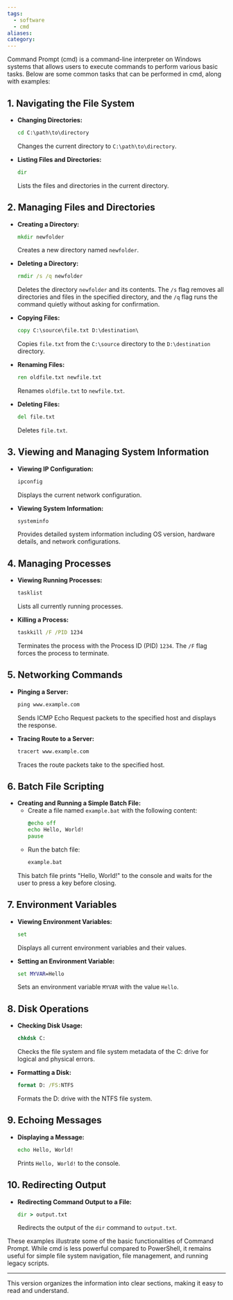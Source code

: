 ```yaml
---
tags:
  - software
  - cmd
aliases: 
category:
---
```

Command Prompt (cmd) is a command-line interpreter on Windows systems that allows users to execute commands to perform various basic tasks. Below are some common tasks that can be performed in cmd, along with examples:

## 1. Navigating the File System

- **Changing Directories:**
  ```cmd
  cd C:\path\to\directory
  ```
  Changes the current directory to `C:\path\to\directory`.

- **Listing Files and Directories:**
  ```cmd
  dir
  ```
  Lists the files and directories in the current directory.

## 2. Managing Files and Directories

- **Creating a Directory:**
  ```cmd
  mkdir newfolder
  ```
  Creates a new directory named `newfolder`.

- **Deleting a Directory:**
  ```cmd
  rmdir /s /q newfolder
  ```
  Deletes the directory `newfolder` and its contents. The `/s` flag removes all directories and files in the specified directory, and the `/q` flag runs the command quietly without asking for confirmation.

- **Copying Files:**
  ```cmd
  copy C:\source\file.txt D:\destination\
  ```
  Copies `file.txt` from the `C:\source` directory to the `D:\destination` directory.

- **Renaming Files:**
  ```cmd
  ren oldfile.txt newfile.txt
  ```
  Renames `oldfile.txt` to `newfile.txt`.

- **Deleting Files:**
  ```cmd
  del file.txt
  ```
  Deletes `file.txt`.

## 3. Viewing and Managing System Information

- **Viewing IP Configuration:**
  ```cmd
  ipconfig
  ```
  Displays the current network configuration.

- **Viewing System Information:**
  ```cmd
  systeminfo
  ```
  Provides detailed system information including OS version, hardware details, and network configurations.

## 4. Managing Processes

- **Viewing Running Processes:**
  ```cmd
  tasklist
  ```
  Lists all currently running processes.

- **Killing a Process:**
  ```cmd
  taskkill /F /PID 1234
  ```
  Terminates the process with the Process ID (PID) `1234`. The `/F` flag forces the process to terminate.

## 5. Networking Commands

- **Pinging a Server:**
  ```cmd
  ping www.example.com
  ```
  Sends ICMP Echo Request packets to the specified host and displays the response.

- **Tracing Route to a Server:**
  ```cmd
  tracert www.example.com
  ```
  Traces the route packets take to the specified host.

## 6. Batch File Scripting

- **Creating and Running a Simple Batch File:**
  - Create a file named `example.bat` with the following content:
    ```cmd
    @echo off
    echo Hello, World!
    pause
    ```
  - Run the batch file:
    ```cmd
    example.bat
    ```
  This batch file prints "Hello, World!" to the console and waits for the user to press a key before closing.

## 7. Environment Variables

- **Viewing Environment Variables:**
  ```cmd
  set
  ```
  Displays all current environment variables and their values.

- **Setting an Environment Variable:**
  ```cmd
  set MYVAR=Hello
  ```
  Sets an environment variable `MYVAR` with the value `Hello`.

## 8. Disk Operations

- **Checking Disk Usage:**
  ```cmd
  chkdsk C:
  ```
  Checks the file system and file system metadata of the C: drive for logical and physical errors.

- **Formatting a Disk:**
  ```cmd
  format D: /FS:NTFS
  ```
  Formats the D: drive with the NTFS file system.

## 9. Echoing Messages

- **Displaying a Message:**
  ```cmd
  echo Hello, World!
  ```
  Prints `Hello, World!` to the console.

## 10. Redirecting Output

- **Redirecting Command Output to a File:**
  ```cmd
  dir > output.txt
  ```
  Redirects the output of the `dir` command to `output.txt`.

These examples illustrate some of the basic functionalities of Command Prompt. While cmd is less powerful compared to PowerShell, it remains useful for simple file system navigation, file management, and running legacy scripts.

--- 

This version organizes the information into clear sections, making it easy to read and understand.